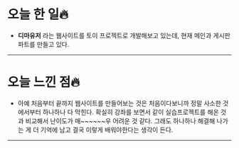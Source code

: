 # 오늘 한 일🔥

- **디마유저** 라는 웹사이트를 토이 프로젝트로 개발해보고 있는데, 현재 메인과 게시판 파트를 만들고 있다.

---

# 오늘 느낀 점🔥

- 아예 처음부터 끝까지 웹사이트를 만들어보는 것은 처음이다보니까 정말 사소한 것에서부터 하나하나 다 막힌다. 확실히 강좌를 보면서 같이 실습프로젝트를 해온 것과 비교해서 난이도가 매~~~~~~우 어려운 것 같다.
그래도 하나하나 해결해 나가는 게 더 기억에 남고 결국 이렇게 배워야한다는 생각이 든다.

---
